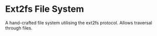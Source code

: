 # Ext2fs File System
A hand-crafted file system utilising the ext2fs protocol. Allows traversal through files.